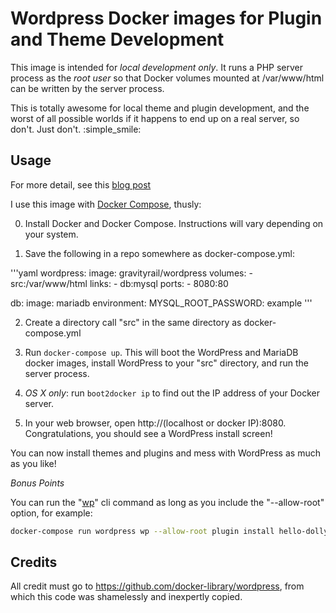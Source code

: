 # Wordpress Docker images for Plugin and Theme Development

This image is intended for *local development only*. It runs a PHP server process as the *root user* so that Docker volumes mounted at /var/www/html can be written by the server process.

This is totally awesome for local theme and plugin development, and the worst of all possible worlds if it happens to end up on a real server, so don't. Just don't. :simple_smile:

## Usage

For more detail, see this [blog post](http://goldsounds.com/archives/2015/04/06/quick-and-easy-wordpress-development-using-docker/)

I use this image with [Docker Compose](https://docs.docker.com/compose/), thusly:

0. Install Docker and Docker Compose. Instructions will vary depending on your system.

1. Save the following in a repo somewhere as docker-compose.yml:

'''yaml
wordpress:
  image: gravityrail/wordpress
  volumes:
    - src:/var/www/html
  links:
    - db:mysql
  ports:
    - 8080:80

db:
  image: mariadb
  environment:
    MYSQL_ROOT_PASSWORD: example
'''

2. Create a directory call "src" in the same directory as docker-compose.yml

3. Run `docker-compose up`. This will boot the WordPress and MariaDB docker images, install WordPress to your "src" directory, and run the server process.

4. *OS X only*: run `boot2docker ip` to find out the IP address of your Docker server.

5. In your web browser, open http://(localhost or docker IP):8080. Congratulations, you should see a WordPress install screen!

You can now install themes and plugins and mess with WordPress as much as you like!

*Bonus Points*

You can run the "[wp](http://wp-cli.org/)" cli command as long as you include the "--allow-root" option, for example:

```bash
docker-compose run wordpress wp --allow-root plugin install hello-dolly
```



## Credits

All credit must go to https://github.com/docker-library/wordpress, from which this code was shamelessly and inexpertly copied.